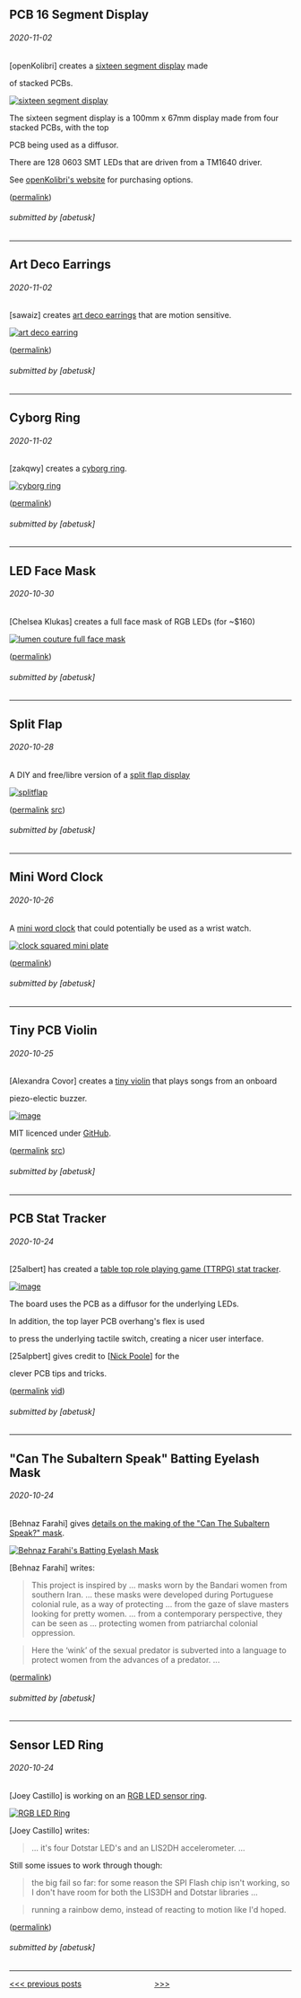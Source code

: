 PCB 16 Segment Display
---


###### 2020-11-02

\[openKolibri\] creates a [sixteen segment display](https://github.com/openKolibri/klais-16) made

of stacked PCBs.

[![sixteen segment display](img/2020-11-02_klais-16.gif)](https://github.com/openKolibri/klais-16)

The sixteen segment display is a 100mm x 67mm display made from four stacked PCBs, with the top

PCB being used as a diffusor.

There are 128 0603 SMT LEDs that are driven from a TM1640 driver.

See [openKolibri's website](https://openkolibri.com/seg/16/) for purchasing options.

([permalink](https://web.archive.org/web/20201102201514/https://github.com/openKolibri/klais-16))

###### submitted by \[abetusk\]

---


Art Deco Earrings
----


###### 2020-11-02

\[sawaiz\] creates [art deco earrings](https://github.com/Sawaiz/artDecoEarrings) that are motion sensitive.

[![art deco earring](img/2020-11-02_art-deco-earring.jpg)](https://github.com/Sawaiz/artDecoEarrings)

([permalink](https://web.archive.org/web/20201102195244/https://github.com/Sawaiz/artDecoEarrings))

###### submitted by \[abetusk\]

---


Cyborg Ring
----


###### 2020-11-02

\[zakqwy\] creates a [cyborg ring](https://github.com/zakqwy/cyborg_ring).

[![cyborg ring](img/2020-11-02_cyborg-ring.jpg)](https://github.com/zakqwy/cyborg_ring)

([permalink](https://web.archive.org/web/20201102192736/https://github.com/zakqwy/cyborg_ring))

###### submitted by \[abetusk\]

---


LED Face Mask
----


###### 2020-10-30

\[Chelsea Klukas\] creates a full face mask of RGB LEDs (for ~$160)

[![lumen couture full face mask](img/2020-10-30-face-mask-lumen.gif)](http://www.lumencouture.com/buy-led-light-up-dresses/shop-full-led-face-changing-mask/)

([permalink](https://web.archive.org/web/20201030170640/http://www.lumencouture.com/buy-led-light-up-dresses/shop-full-led-face-changing-mask/))

###### submitted by \[abetusk\]

---


Split Flap
----


###### 2020-10-28

A DIY and free/libre version of a [split flap display](https://scottbez1.github.io/splitflap/)

[![splitflap](img/2020-10-28-splitflap.gif)](https://scottbez1.github.io/splitflap/)

([permalink](https://web.archive.org/web/20201028202202/https://scottbez1.github.io/splitflap/) [src](https://web.archive.org/web/20201028202300/https://github.com/scottbez1/splitflap))

###### submitted by \[abetusk\]

---


Mini Word Clock
----


###### 2020-10-26

A [mini word clock](https://willemm.nl/development-of-clocksquared-mini/#more-729) that could potentially be used as a wrist watch.

[![clock squared mini plate](img/2020-10-26_mini-clocksquared.jpg)](https://willemm.nl/development-of-clocksquared-mini/#more-729)

([permalink](https://web.archive.org/web/20201026153632/https://willemm.nl/development-of-clocksquared-mini/#more-729))

###### submitted by \[abetusk\]

---


Tiny PCB Violin
----


###### 2020-10-25

\[Alexandra Covor\] creates a [tiny violin](https://www.hackster.io/alexandracovor/attiny85-mini-pcb-violin-d728e5) that plays songs from an onboard

piezo-electic buzzer.

[![image](img/2020-10-25_tiny-violin-pcb.jpg)](https://www.hackster.io/alexandracovor/attiny85-mini-pcb-violin-d728e5)

MIT licenced under [GitHub](https://github.com/Alexandra182/mini-violin).

([permalink](https://web.archive.org/web/20201025103914/https://www.hackster.io/alexandracovor/attiny85-mini-pcb-violin-d728e5) [src](https://web.archive.org/web/20201025103723/https://github.com/Alexandra182/mini-violin))

###### submitted by \[abetusk\]

---


PCB Stat Tracker
----


###### 2020-10-24

\[25albert\] has created a [table top role playing game (TTRPG) stat tracker](https://www.reddit.com/r/electronics/comments/j6g78t/cool_pcb_stat_tracker_i_made_for_ttrpgs/).

[![image](img/2020-10-24_pcb-stat-tracker.jpg)](https://imgur.com/a/NghQDxi)

The board uses the PCB as a diffusor for the underlying LEDs.

In addition, the top layer PCB overhang's flex is used

to press the underlying tactile switch, creating a nicer user interface.

\[25alpbert\] gives credit to \[[Nick Poole](https://youtu.be/rAXmzt-_NZ4)\] for the

clever PCB tips and tricks.

([permalink](https://web.archive.org/web/20201024144425/https://www.reddit.com/r/electronics/comments/j6g78t/cool_pcb_stat_tracker_i_made_for_ttrpgs/) [vid](https://web.archive.org/web/20201024145053if_/https://www.youtube.com/watch?v=rAXmzt-_NZ4&feature=youtu.be))

###### submitted by \[abetusk\]

---


"Can The Subaltern Speak" Batting Eyelash Mask
----


###### 2020-10-24

\[Behnaz Farahi\] gives [details on the making of the "Can The Subaltern Speak?" mask](https://www.youtube.com/watch?v=TAjz19cV3RY).

[![Behnaz Farahi's Batting Eyelash Mask](img/2020-10-24_farahi-mask.gif)](https://www.youtube.com/watch?v=TAjz19cV3RY)

\[Behnaz Farahi\] writes:

> This project is inspired by ... masks worn by the Bandari women from southern Iran. ... these masks were developed during Portuguese colonial rule, as a way of protecting ... from the gaze of slave masters looking for pretty women. ... from a contemporary perspective, they can be seen as ... protecting women from patriarchal colonial oppression.

> Here the ‘wink’ of the sexual predator is subverted into a language to protect women from the advances of a predator. ...

([permalink](https://web.archive.org/web/20201024134535if_/https://www.youtube.com/watch?v=TAjz19cV3RY))

###### submitted by \[abetusk\]

---


Sensor LED Ring
----


###### 2020-10-24

\[Joey Castillo\] is working on an [RGB LED sensor ring](https://twitter.com/josecastillo/status/1319682792763101198).

[![RGB LED Ring](img/2020-10-24_castillo-ring.jpg)](https://twitter.com/josecastillo/status/1319678368728731648)

\[Joey Castillo\] writes:

> ... it's four Dotstar LED's and an LIS2DH accelerometer. ...

Still some issues to work through though:

> the big fail so far: for some reason the SPI Flash chip isn't working, so I don't have room for both the LIS3DH and Dotstar libraries ...

> running a rainbow demo, instead of reacting to motion like I'd hoped.

([permalink](https://web.archive.org/web/20201024132922/https://twitter.com/josecastillo/status/1319678368728731648))

###### submitted by \[abetusk\]

---





[<<< previous posts](5/) &nbsp; &nbsp; &nbsp; &nbsp; &nbsp; &nbsp; &nbsp; &nbsp; &nbsp; &nbsp; &nbsp; &nbsp; &nbsp; &nbsp; &nbsp; &nbsp; [>>>](3/)



